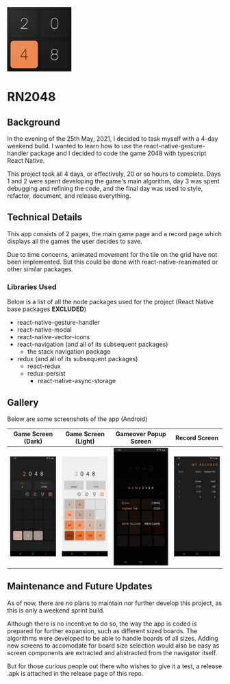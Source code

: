 <img src='./img/logo.png' width='150'>

# RN2048

## Background

In the evening of the 25th May, 2021, I decided to task myself with a 4-day weekend build. I wanted to learn how to use the react-native-gesture-handler package and I decided to code the game 2048 with typescript React Native.

This project took all 4 days, or effectively, 20 or so hours to complete. Days 1 and 2 were spent developing the game's main algorithm, day 3 was spent debugging and refining the code, and the final day was used to style, refactor, document, and release everything.

## Technical Details

This app consists of 2 pages, the main game page and a record page which displays all the games the user decides to save.

Due to time concerns, animated movement for the tile on the grid have not been implemented. But this could be done with react-native-reanimated or other similar packages.

### Libraries Used

Below is a list of all the node packages used for the project (React Native base packages **EXCLUDED**)
- react-native-gesture-handler
- react-native-modal
- react-native-vector-icons
- react-navigation (and all of its subsequent packages)
    - the stack navigation package
- redux (and all of its subsequent packages)
    - react-redux
    - redux-persist
        - react-native-async-storage

## Gallery

Below are some screenshots of the app (Android)

|       Game Screen (Dark)        |       Game Screen (Light)        |         Gameover Popup Screen         |            Record Screen            |
| :-----------------------------: | :------------------------------: | :-----------------------------------: | :---------------------------------: |
| <img src='./img/game_dark.jpg'> | <img src='./img/game_light.jpg'> | <img src='./img/gameover_screen.jpg'> | <img src='./img/record_screen.jpg'> |


## Maintenance and Future Updates

As of now, there are no plans to maintain nor further develop this project, as this is only a weekend sprint build.

Although there is no incentive to do so, the way the app is coded is prepared for further expansion, such as different sized boards. The algorithms were developed to be able to handle boards of all sizes. Adding new screens to accomodate for board size selection would also be easy as screen components are extracted and abstracted from the navigator itself.

But for those curious people out there who wishes to give it a test, a release .apk is attached in the release page of this repo.
